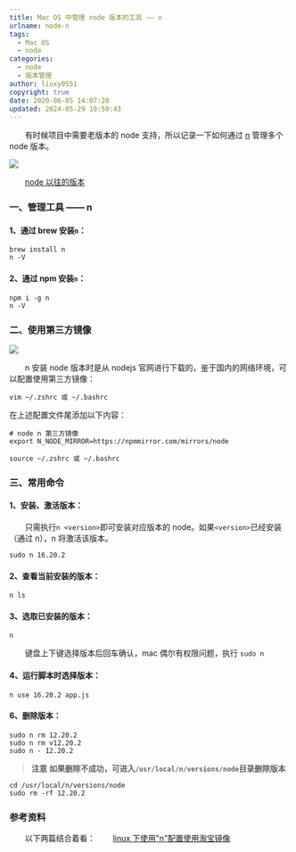```yaml
---
title: Mac OS 中管理 node 版本的工具 —— n
urlname: node-n
tags:
  - Mac OS
  - node
categories:
  - node
  - 版本管理
author: liuxy0551
copyright: true
date: 2020-06-05 14:07:28
updated: 2024-05-29 19:59:43
---
```


&emsp;&emsp;有时候项目中需要老版本的 node 支持，所以记录一下如何通过 [n](https://github.com/tj/n) 管理多个 node 版本。

<!--more-->


![](https://images-hosting.liuxianyu.cn/posts/node-n/1.gif)

&emsp;&emsp;[node 以往的版本](https://nodejs.org/en/download/releases/)

### 一、管理工具 —— n

#### 1、通过 brew 安装`n`：

```
brew install n
n -V
```

#### 2、通过 npm 安装`n`：

```shell
npm i -g n
n -V
```


### 二、使用第三方镜像

![](https://images-hosting.liuxianyu.cn/posts/node-n/2.png)

&emsp;&emsp;n 安装 node 版本时是从 nodejs 官网进行下载的，鉴于国内的网络环境，可以配置使用第三方镜像：

```
vim ~/.zshrc 或 ~/.bashrc
```

在上述配置文件尾添加以下内容：

```
# node n 第三方镜像
export N_NODE_MIRROR=https://npmmirror.com/mirrors/node
```

```
source ~/.zshrc 或 ~/.bashrc
```


### 三、常用命令

#### 1、安装、激活版本：

&emsp;&emsp;只需执行`n <version>`即可安装对应版本的 node。如果`<version>`已经安装（通过 n），n 将激活该版本。

```shell
sudo n 16.20.2
```

#### 2、查看当前安装的版本：

```shell
n ls
```

#### 3、选取已安装的版本：

```shell
n
```

&emsp;&emsp;键盘上下键选择版本后回车确认，mac 偶尔有权限问题，执行 `sudo n`

#### 4、运行脚本时选择版本：

```shell
n use 16.20.2 app.js
```

#### 6、删除版本：

```shell
sudo n rm 12.20.2
sudo n rm v12.20.2
sudo n - 12.20.2
```

>**注意**
> **如果删除不成功，可进入`/usr/local/n/versions/node`目录删除版本**

```
cd /usr/local/n/versions/node
sudo rm -rf 12.20.2
```


### 参考资料

&emsp;&emsp;以下两篇结合着看：
&emsp;&emsp;<a href="https://blog.csdn.net/wmzy1067111110/article/details/52963856" target="_black">linux 下使用"n"配置使用淘宝镜像</a>
